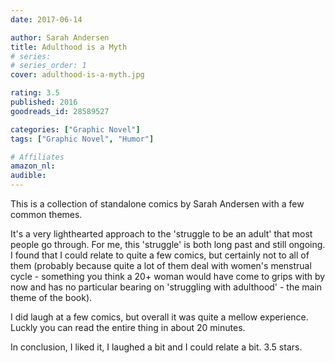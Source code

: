 ```yaml
---
date: 2017-06-14

author: Sarah Andersen
title: Adulthood is a Myth
# series: 
# series_order: 1
cover: adulthood-is-a-myth.jpg

rating: 3.5
published: 2016
goodreads_id: 28589527

categories: ["Graphic Novel"]
tags: ["Graphic Novel", "Humor"]

# Affiliates
amazon_nl: 
audible: 
---
```


This is a collection of standalone comics by Sarah Andersen with a few common themes.

<!--more-->

It's a very lighthearted approach to the 'struggle to be an adult' that most people go through.
For me, this 'struggle' is both long past and still ongoing. I found that I could relate to quite a few comics, but certainly not to all of them (probably because quite a lot of them deal with women's menstrual cycle - something you think a 20+ woman would have come to grips with by now and has no particular bearing on 'struggling with adulthood' - the main theme of the book).

I did laugh at a few comics, but overall it was quite a mellow experience. Luckly you can read the entire thing in about 20 minutes.

In conclusion, I liked it, I laughed a bit and I could relate a bit. 3.5 stars.
